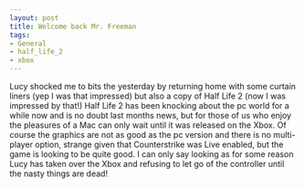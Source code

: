 ```yaml
---
layout: post
title: Welcome back Mr. Freeman
tags:
- General
- half_life_2
- xbox
---
```

Lucy shocked me to bits the yesterday by returning home with some curtain liners (yep I was that impressed) but also a copy of Half Life 2 (now I was impressed by that!)
Half Life 2 has been knocking about the pc world for a while now and is no doubt last months news, but for those of us who enjoy the pleasures of a Mac can only wait until it was released on the Xbox.
Of course the graphics are not as good as the pc version and there is no multi-player option, strange given that Counterstrike was Live enabled, but the game is looking to be quite good. I can only say looking as for some reason Lucy has taken over the Xbox and refusing to let go of the controller until the nasty things are dead!
